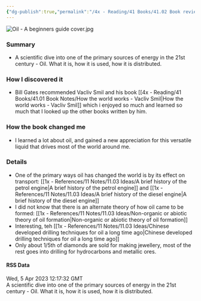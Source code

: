 ```yaml
---
{"dg-publish":true,"permalink":"/4x - Reading/41 Books/41.02 Book reviews/Oil - A Beginners Guide - Vacliv Smil/","title":"Oil - A Beginners Guide - Vacliv Smil","created":"2023-04-23T07:46:15.000+03:00","updated":"2024-02-14T20:17:40.685+03:00"}
---
```


![Oil - A beginners guide cover.jpg](/img/user/4x%20-%20Reading/41%20Books/41.02%20Book%20reviews/Oil%20-%20A%20beginners%20guide%20cover.jpg)

### Summary
- A scientific dive into one of the primary sources of energy in the 21st century - Oil. What it is, how it is used, how it is distributed.

### How I discovered it
- Bill Gates recommended Vacliv Smil and his book [[4x - Reading/41 Books/41.01 Book Notes/How the world works - Vacliv Smil\|How the world works - Vacliv Smil]] which i enjoyed so much and learned so much that I looked up the other books written by him.

### How the book changed me
- I learned a lot about oil, and gained a new appreciation for this versatile liquid that drives most of the world around me.

### Details
- One of the primary ways oil has changed the world is by its effect on transport: [[1x - References/11 Notes/11.03 Ideas/A brief history of the petrol engine\|A brief history of the petrol engine]] and [[1x - References/11 Notes/11.03 Ideas/A brief history of the diesel engine\|A brief history of the diesel engine]]
- I did not know that there is an alternate theory of how oil came to be formed: [[1x - References/11 Notes/11.03 Ideas/Non-organic or abiotic theory of oil formation\|Non-organic or abiotic theory of oil formation]]
- Interesting, teh [[1x - References/11 Notes/11.03 Ideas/Chinese developed drilling techniques for oil a long time ago\|Chinese developed drilling techniques for oil a long time ago]]
- Only about 1/5th of diamonds are sold for making jewellery, most of the rest goes into drilling for hydrocarbons and metallic ores.

#### RSS Data
<div class='date'>Wed, 5 Apr 2023 12:17:32 GMT</div>
<div class='description'> A scientific dive into one of the primary sources of energy in the 21st century - Oil. What it is, how it is used, how it is distributed.  </div>
